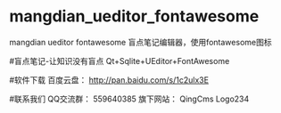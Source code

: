 # mangdian_ueditor_fontawesome
mangdian ueditor fontawesome 盲点笔记编辑器，使用fontawesome图标

#盲点笔记-让知识没有盲点
Qt+Sqlite+UEditor+FontAwesome

#软件下载
百度云盘： http://pan.baidu.com/s/1c2ulx3E

#联系我们
QQ交流群： 559640385
旗下网站： QingCms     Logo234
